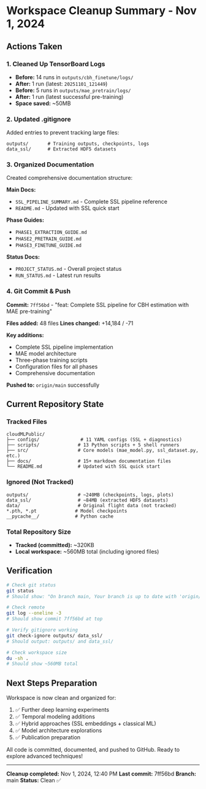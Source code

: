 # Workspace Cleanup Summary - Nov 1, 2024

## Actions Taken

### 1. Cleaned Up TensorBoard Logs
- **Before:** 14 runs in `outputs/cbh_finetune/logs/`
- **After:** 1 run (latest: `20251101_121449`)
- **Before:** 5 runs in `outputs/mae_pretrain/logs/`
- **After:** 1 run (latest successful pre-training)
- **Space saved:** ~50MB

### 2. Updated .gitignore
Added entries to prevent tracking large files:
```
outputs/       # Training outputs, checkpoints, logs
data_ssl/      # Extracted HDF5 datasets
```

### 3. Organized Documentation
Created comprehensive documentation structure:

**Main Docs:**
- `SSL_PIPELINE_SUMMARY.md` - Complete SSL pipeline reference
- `README.md` - Updated with SSL quick start

**Phase Guides:**
- `PHASE1_EXTRACTION_GUIDE.md`
- `PHASE2_PRETRAIN_GUIDE.md`
- `PHASE3_FINETUNE_GUIDE.md`

**Status Docs:**
- `PROJECT_STATUS.md` - Overall project status
- `RUN_STATUS.md` - Latest run results

### 4. Git Commit & Push

**Commit:** `7ff56bd` - "feat: Complete SSL pipeline for CBH estimation with MAE pre-training"

**Files added:** 48 files
**Lines changed:** +14,184 / -71

**Key additions:**
- Complete SSL pipeline implementation
- MAE model architecture
- Three-phase training scripts
- Configuration files for all phases
- Comprehensive documentation

**Pushed to:** `origin/main` successfully

## Current Repository State

### Tracked Files
```
cloudMLPublic/
├── configs/               # 11 YAML configs (SSL + diagnostics)
├── scripts/              # 13 Python scripts + 5 shell runners
├── src/                  # Core models (mae_model.py, ssl_dataset.py, etc.)
├── docs/                 # 15+ markdown documentation files
└── README.md             # Updated with SSL quick start
```

### Ignored (Not Tracked)
```
outputs/                  # ~240MB (checkpoints, logs, plots)
data_ssl/                 # ~84MB (extracted HDF5 datasets)
data/                     # Original flight data (not tracked)
*.pth, *.pt              # Model checkpoints
__pycache__/             # Python cache
```

### Total Repository Size
- **Tracked (committed):** ~320KB
- **Local workspace:** ~560MB total (including ignored files)

## Verification

```bash
# Check git status
git status
# Should show: "On branch main, Your branch is up to date with 'origin/main'"

# Check remote
git log --oneline -3
# Should show commit 7ff56bd at top

# Verify gitignore working
git check-ignore outputs/ data_ssl/
# Should output: outputs/ and data_ssl/

# Check workspace size
du -sh .
# Should show ~560MB total
```

## Next Steps Preparation

Workspace is now clean and organized for:
1. ✅ Further deep learning experiments
2. ✅ Temporal modeling additions
3. ✅ Hybrid approaches (SSL embeddings + classical ML)
4. ✅ Model architecture explorations
5. ✅ Publication preparation

All code is committed, documented, and pushed to GitHub.
Ready to explore advanced techniques!

---

**Cleanup completed:** Nov 1, 2024, 12:40 PM
**Last commit:** 7ff56bd
**Branch:** main
**Status:** Clean ✅
